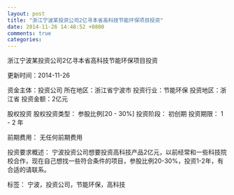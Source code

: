 ```yaml
---
layout: post
title: "浙江宁波某投资公司2亿寻本省高科技节能环保项目投资"
date: 2014-11-26 14:48:52 +0800
comments: true
categories: 
---
```

浙江宁波某投资公司2亿寻本省高科技节能环保项目投资



更新时间：2014-11-26

资金主体：投资公司
所在地区：浙江省宁波市
投资行业：节能环保
投资地区：浙江省
投资金额：2亿元

股权投资
股权投资类型：
                            参股比例[20 - 30%] 
                                                                                投资阶段：
                            初创期 
                                                                                                                                        投资期限：
                            1 - 2 年

前期费用：
无任何前期费用

投资要求概述：
宁波投资公司想要投资高科技产品2亿元，以前经常和一些科技院校合作，现在自己想找一些符合条件的项目，参股比例20-30%，投资1-2年，有合适的请联系。

标签：
宁波，投资公司，节能环保，高科技

